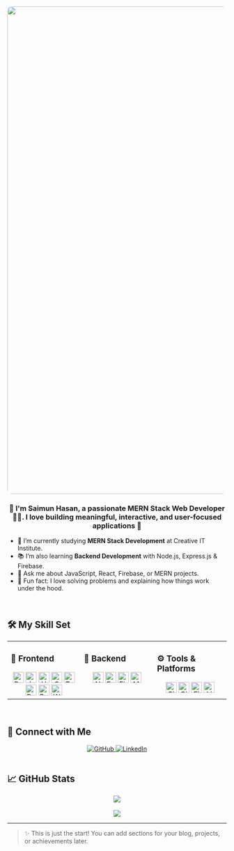 <div align="center">
 <img src="https://i.ibb.co/PmS7gb0/js.gif" align="center" style="width:70rem; border-radius:10px;" /> 
</div>

### <div align="center">🚀 I'm Saimun Hasan, a passionate MERN Stack Web Developer 👨‍💻. I love building meaningful, interactive, and user-focused applications 🚀</div>

- 🔭 I’m currently studying **MERN Stack Development** at Creative IT Institute.  
- 📚 I’m also learning **Backend Development** with Node.js, Express.js & Firebase.  
- 💬 Ask me about JavaScript, React, Firebase, or MERN projects.  
- 🧠 Fun fact: I love solving problems and explaining how things work under the hood.  

<br/>

## 🛠️ My Skill Set

<table><tr><td valign="top" width="33%">

### 🚀 Frontend

<div align="center">  
<img src="https://profilinator.rishav.dev/skills-assets/react-original-wordmark.svg" alt="React" height="25" />  
<img src="https://profilinator.rishav.dev/skills-assets/javascript-original.svg" alt="JavaScript" height="25" />  
<img src="https://profilinator.rishav.dev/skills-assets/html5-original-wordmark.svg" alt="HTML5" height="25" />  
<img src="https://profilinator.rishav.dev/skills-assets/css3-original-wordmark.svg" alt="CSS3" height="25" />  
<img src="https://profilinator.rishav.dev/skills-assets/tailwindcss.svg" alt="Tailwind CSS" height="25" />  
<img src="https://profilinator.rishav.dev/skills-assets/bootstrap-plain.svg" alt="Bootstrap" height="25" />  
<img src="https://profilinator.rishav.dev/skills-assets/redux-original.svg" alt="Redux" height="25" />  
<img src="https://profilinator.rishav.dev/skills-assets/wordpress.png" alt="WordPress" height="25" />  
</div>

</td><td valign="top" width="33%">

### 🧩 Backend

<div align="center">  
<img src="https://profilinator.rishav.dev/skills-assets/nodejs-original-wordmark.svg" alt="Node.js" height="25" />  
<img src="https://profilinator.rishav.dev/skills-assets/express-original-wordmark.svg" alt="Express.js" height="25" />  
<img src="https://profilinator.rishav.dev/skills-assets/firebase.png" alt="Firebase" height="25" />  
<img src="https://profilinator.rishav.dev/skills-assets/mongodb-original-wordmark.svg" alt="MongoDB" height="25" />  
</div>

</td><td valign="top" width="33%">

### ⚙️ Tools & Platforms

<div align="center">  
<img src="https://profilinator.rishav.dev/skills-assets/git-scm-icon.svg" alt="Git" height="25" />  
<img src="https://profilinator.rishav.dev/skills-assets/github-original-wordmark.svg" alt="GitHub" height="25" />  
<img src="https://profilinator.rishav.dev/skills-assets/figma-icon.svg" alt="Figma" height="25" />  
<img src="https://profilinator.rishav.dev/skills-assets/linux-original.svg" alt="Linux" height="25" />  
</div>

</td></tr></table>

<br/>

## 🤝 Connect with Me

<div align="center">
<a href="https://github.com/saimun-dev" target="_blank">
<img src="https://img.shields.io/badge/github-%2324292e.svg?&style=for-the-badge&logo=github&logoColor=white" alt="GitHub" />
</a>
<a href="https://www.linkedin.com/in/saimun-hasan-mern" target="_blank">
<img src="https://img.shields.io/badge/linkedin-%231E77B5.svg?&style=for-the-badge&logo=linkedin&logoColor=white" alt="LinkedIn" />
</a>
</div>

<br/>

## 📈 GitHub Stats

<div align="center">
  <img src="https://github-readme-stats.vercel.app/api?username=saimun-dev&show_icons=true&hide_border=true" />
</div>

<br/>

<div align="center">
<img src="https://komarev.com/ghpvc/?username=saimun-dev&&style=flat-square" />
</div>

---

> ✨ This is just the start! You can add sections for your blog, projects, or achievements later.
